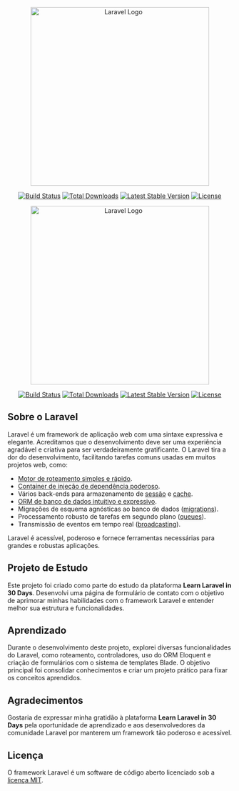 <p align="center"><a href="https://laravel.com" target="_blank"><img src="https://raw.githubusercontent.com/laravel/art/master/logo-lockup/5%20SVG/2%20CMYK/1%20Full%20Color/laravel-logolockup-cmyk-red.svg" width="400" alt="Laravel Logo"></a></p>

<p align="center">
<a href="https://github.com/laravel/framework/actions"><img src="https://github.com/laravel/framework/workflows/tests/badge.svg" alt="Build Status"></a>
<a href="https://packagist.org/packages/laravel/framework"><img src="https://img.shields.io/packagist/dt/laravel/framework" alt="Total Downloads"></a>
<a href="https://packagist.org/packages/laravel/framework"><img src="https://img.shields.io/packagist/v/laravel/framework" alt="Latest Stable Version"></a>
<a href="https://packagist.org/packages/laravel/framework"><img src="https://img.shields.io/packagist/l/laravel/framework" alt="License"></a>
</p>

<p align="center"><a href="https://laravel.com" target="_blank"><img src="https://raw.githubusercontent.com/laravel/art/master/logo-lockup/5%20SVG/2%20CMYK/1%20Full%20Color/laravel-logolockup-cmyk-red.svg" width="400" alt="Laravel Logo"></a></p>

<p align="center">
<a href="https://github.com/laravel/framework/actions"><img src="https://github.com/laravel/framework/workflows/tests/badge.svg" alt="Build Status"></a>
<a href="https://packagist.org/packages/laravel/framework"><img src="https://img.shields.io/packagist/dt/laravel/framework" alt="Total Downloads"></a>
<a href="https://packagist.org/packages/laravel/framework"><img src="https://img.shields.io/packagist/v/laravel/framework" alt="Latest Stable Version"></a>
<a href="https://packagist.org/packages/laravel/framework"><img src="https://img.shields.io/packagist/l/laravel/framework" alt="License"></a>
</p>

## Sobre o Laravel

Laravel é um framework de aplicação web com uma sintaxe expressiva e elegante. Acreditamos que o desenvolvimento deve ser uma experiência agradável e criativa para ser verdadeiramente gratificante. O Laravel tira a dor do desenvolvimento, facilitando tarefas comuns usadas em muitos projetos web, como:

- [Motor de roteamento simples e rápido](https://laravel.com/docs/routing).
- [Container de injeção de dependência poderoso](https://laravel.com/docs/container).
- Vários back-ends para armazenamento de [sessão](https://laravel.com/docs/session) e [cache](https://laravel.com/docs/cache).
- [ORM de banco de dados intuitivo e expressivo](https://laravel.com/docs/eloquent).
- Migrações de esquema agnósticas ao banco de dados ([migrations](https://laravel.com/docs/migrations)).
- Processamento robusto de tarefas em segundo plano ([queues](https://laravel.com/docs/queues)).
- Transmissão de eventos em tempo real ([broadcasting](https://laravel.com/docs/broadcasting)).

Laravel é acessível, poderoso e fornece ferramentas necessárias para grandes e robustas aplicações.

## Projeto de Estudo

Este projeto foi criado como parte do estudo da plataforma **Learn Laravel in 30 Days**. Desenvolvi uma página de formulário de contato com o objetivo de aprimorar minhas habilidades com o framework Laravel e entender melhor sua estrutura e funcionalidades.

## Aprendizado

Durante o desenvolvimento deste projeto, explorei diversas funcionalidades do Laravel, como roteamento, controladores, uso do ORM Eloquent e criação de formulários com o sistema de templates Blade. O objetivo principal foi consolidar conhecimentos e criar um projeto prático para fixar os conceitos aprendidos.

## Agradecimentos

Gostaria de expressar minha gratidão à plataforma **Learn Laravel in 30 Days** pela oportunidade de aprendizado e aos desenvolvedores da comunidade Laravel por manterem um framework tão poderoso e acessível.

## Licença

O framework Laravel é um software de código aberto licenciado sob a [licença MIT](https://opensource.org/licenses/MIT).



